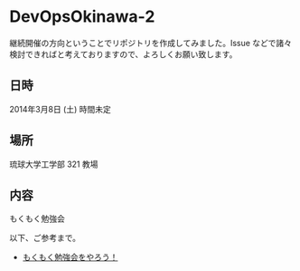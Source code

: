 DevOpsOkinawa-2
===============

継続開催の方向ということでリポジトリを作成してみました。Issue などで諸々検討できればと考えておりますので、よろしくお願い致します。

## 日時

2014年3月8日 (土) 時間未定

## 場所

琉球大学工学部 321 教場

## 内容

もくもく勉強会

以下、ご参考まで。

- [もくもく勉強会をやろう！](http://www.1x1.jp/blog/2013/12/lets-try-moku-moku-study-event.html)
